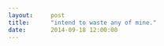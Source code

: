 ```yaml
---
layout:     post
title:      "intend to waste any of mine."
date:       2014-09-18 12:00:00
---
```


